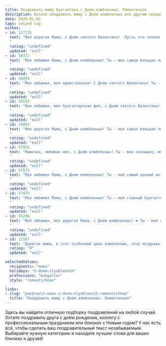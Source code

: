 ```yaml
---
title: Поздравить маму бухгалтера с Днем влюбленных. Романтичное
description: Хотите поздравить маму с Днем влюбленных или другим праздником? Наш ИИ создаст незабываемое поздравление, а вы обязательно выделитесь среди других.  
date: 2025-01-02
tags: second tag
wishes:
- id: 127725
  text: "Моя дорогая Мама, с Днём святого Валентина!  Пусть эта теплая и романтичная атмосфера наполнит твой день такой же любовью и нежностью, какую ты даришь нам каждый день.  Ты — мой самый верный и любящий бухгалтер, чьи счета любви к нам безграничны.  Целую тебя крепко и желаю океан счастья и нежных чувств!
  "
  rating: "undefined"
  updated: "null"
- id: 58372
  text: "Моя любимая Мама, с Днем влюбленных! Ты — моя самая большая любовь, моя опора и источник вдохновения. Спасибо за твою заботу, доброту и неиссякаемую любовь, которой ты щедро делишься со всеми нами. Пусть твоя жизнь будет наполнена счастьем, любовью и, конечно, финансовым благополучием, ведь ты наш замечательный бухгалтер! 💖
  "
  rating: "undefined"
  updated: "null"
- id: 58255
  text: "Моя любимая, моя единственная! С Днем святого Валентина! Ты - моя бухгалтерия любви, которая всегда в плюсе, моя финансовая стабильность, моя опора. Спасибо, что делаешь мои дни ярче, а сердце бьется чаще!
  "
  rating: "undefined"
  updated: "null"
- id: 58155
  text: "Моя любимая, моя бухгалтерская фея, с Днем святого Валентина! Ты не просто моя мама, ты -  мая любовь, источник моей стабильности и безграничного тепла. Спасибо за твою заботу, за твою точность и за то, что ты всегда знаешь, как сделать мою жизнь яркой и счастливой.
  "
  rating: "undefined"
  updated: "null"
- id: 58055
  text: "Моя дорогая Мама, с Днем влюбленных! Ты - моя самая большая любовь, моя опора и вдохновение. Спасибо за твою заботу, нежность и мудрость. Пусть наши сердца всегда бьются в унисон, а любовь, как надежный баланс, будет вечной!
  "
  rating: "undefined"
  updated: "null"
- id: 57955
  text: "Мамочка, любимая моя, с Днём влюблённых! Ты - мое солнышко, моя опора, моя любовь.  Пусть каждый день нашей жизни будет наполнен нежностью, заботой и счастьем, как бухгалтерский отчёт - точными цифрами. 😊❤️
  "
  rating: "undefined"
  updated: "null"
- id: 57575
  text: "Моя любимая Мама, с Днем влюбленных! Ты - мой самый ценный актив, моя бухгалтерия любви, где всегда положительный баланс. Пусть твой счет счастья будет безграничен, а каждая минута жизни полна радости и нежности.
  "
  rating: "undefined"
  updated: "null"
- id: 57475
  text: "Моя любимая Мама, с Днем влюбленных! Ты — мой главный бухгалтер счастья, всегда знаешь, как правильно рассчитать любовь и заботу. Пусть наша любовь будет вечной, баланс душевного тепла — идеальным, а дебет с кредитом — всегда в гармонии!
  "
  rating: "undefined"
  updated: "null"
- id: 55296
  text: "Моя любимая, моя дорогая Мама, с Днем влюбленных! ❤️ Ты – моя самая большая любовь, мой самый верный друг, мой уютный  и теплый дом. Спасибо тебе за твою заботу,  терпение и за то, что ты всегда веришь в меня.   Пусть наша любовь, как бухгалтерский баланс, всегда будет в идеальном  порядке, полна гармонии и радости. С праздником, моя любовь! 💐
  "
  rating: "undefined"
  updated: "null"
- id: 12167
  text: "Дорогая мама, в этот особенный день влюбленных, хочу поздравить тебя с праздником любви и нежности! Ты не только прекрасная мама, но и замечательный бухгалтер, который всегда знает, как правильно обращаться с числами и делами. Пусть каждый день приносит тебе столько же радости и удовлетворения, сколько и твоя работа. Твоя любовь и забота – это самое ценное, что у меня есть. С Днем влюбленных, мамочка!"
  rating: "0"
  updated: "null"

selectedValues:
  recipients: "mamu"
  holidays: "s-dnem-vlyublennih"
  professions: "buhgalter"
  style: "romantichnoe"

links:
- slug: "pozdravit-mamu-s-dnem-vlyublennih-romantichnoe"
  title: "Поздравить маму с Днем влюбленных. Романтичное"
---
```


Здесь вы найдете отличную подборку поздравлений на любой случай. 
Хотите поздравить друга с днём рождения, коллегу с профессиональным праздником или близких с Новым годом? У нас есть всё, чтобы сделать ваш поздравительный текст незабываемым. Выбирайте нужную категорию и находите лучшие слова для ваших близких и друзей!
